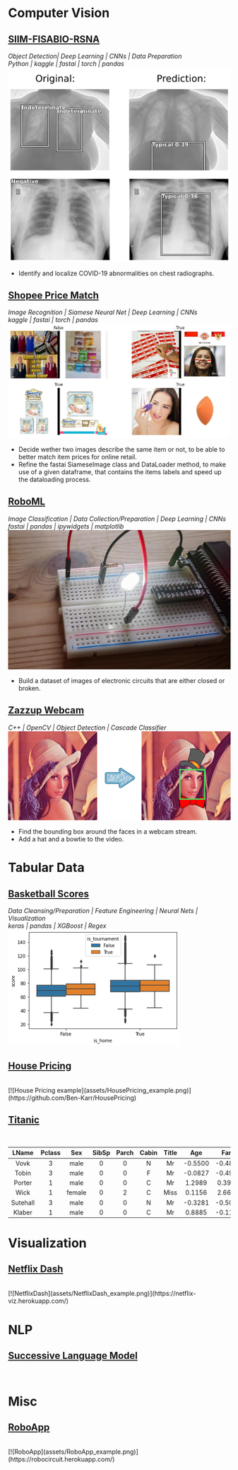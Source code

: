 # Computer Vision

## [SIIM-FISABIO-RSNA](https://github.com/Ben-Karr/SIIM-FISABIO-RSNA)
_Object Detection| Deep Learning | CNNs | Data Preparation_
<br>
_Python | kaggle | fastai | torch | pandas_
<br>
[![SIIM example](assets/SIIM_example.png)](https://github.com/Ben-Karr/SIIM-FISABIO-RSNA)
* Identify and localize COVID-19 abnormalities on chest radiographs.

## [Shopee Price Match](https://github.com/Ben-Karr/Shopee-PriceMatch)
_Image Recognition | Siamese Neural Net | Deep Learning | CNNs_
<br>
_kaggle | fastai | torch | pandas_
<br>
[![Shopee example](assets/shopee_example.png)](https://github.com/Ben-Karr/Shopee-PriceMatch)
* Decide wether two images describe the same item or not, to be able to better match item prices for online retail.
* Refine the fastai SiameseImage class and DataLoader method, to make use of a given dataframe, that contains the items labels and speed up the dataloading process.

## [RoboML](https://github.com/Ben-Karr/RoboML)
_Image Classification | Data Collection/Preparation | Deep Learning | CNNs_
<br>
_fastai | pandas | ipywidgets | matplotlib_
<br>
[![RoboML](assets/RoboML_example.JPG)](https://github.com/Ben-Karr/RoboML)
* Build a dataset of images of electronic circuits that are either closed or broken.

## [Zazzup Webcam](https://github.com/Ben-Karr/zazzup-webcam-opencv)
_C++ | OpenCV | Object Detection | Cascade Classifier_
<br>
[![zazzup example](assets/zazzup_example.png)](https://github.com/Ben-Karr/zazzup-webcam-opencv)
* Find the bounding box around the faces in a webcam stream.
* Add a hat and a bowtie to the video.

# Tabular Data

## [Basketball Scores](https://github.com/Ben-Karr/BasketballScores)
_Data Cleansing/Preparation | Feature Engineering | Neural Nets | Visualization_
<br>
_keras | pandas | XGBoost | Regex_
[![Basketball Scores example](assets/BasketballScores_example.png)](https://github.com/Ben-Karr/BasketballScores)

## [House Pricing](https://github.com/Ben-Karr/HousePricing)
<br>
[![House Pricing example](assets/HousePricing_example.png)](https://github.com/Ben-Karr/HousePricing)

## [Titanic](https://github.com/Ben-Karr/Titanic/)
<br>

|LName|Pclass|Sex|SibSp|Parch|Cabin|Title|Age|Fare|target|
|:---:|:---:|:---:|:---:|:---:|:---:|:---:|:---:|:---:|:---:|
|Vovk|3|male|0|0|N|Mr|-0.5500|-0.4892|0|
|Tobin|3|male|0|0|F|Mr|-0.0827|-0.4921|0|
|Porter|1|male|0|0|C|Mr|1.2989|0.3984|0|
|Wick|1|female|0|2|C|Miss|0.1156|2.6696|1|
|Sutehall|3|male|0|0|N|Mr|-0.3281|-0.5062|0|
|Klaber|1|male|0|0|C|Mr|0.8885|-0.1138|0|

# Visualization

## [Netflix Dash](https://github.com/Ben-Karr/NetflixDash)
<br>
[![NetflixDash](assets/NetflixDash_example.png)](https://netflix-viz.herokuapp.com/)

# NLP

## [Successive Language Model](https://github.com/Ben-Karr/LanguageModel-successive)
<br>

# Misc

## [RoboApp](https://github.com/Ben-Karr/RoboApp)
<br>
[![RoboApp](assets/RoboApp_example.png)](https://robocircuit.herokuapp.com/)
